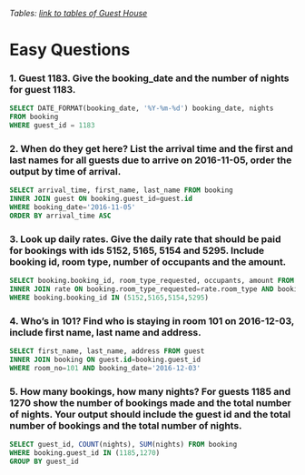 *Tables:* *[link to tables of Guest House](https://sqlzoo.net/wiki/Guest_House)*

# Easy Questions

### 1. Guest 1183. Give the booking_date and the number of nights for guest 1183.

```sql
SELECT DATE_FORMAT(booking_date, '%Y-%m-%d') booking_date, nights
FROM booking
WHERE guest_id = 1183
```

### 2. When do they get here? List the arrival time and the first and last names for all guests due to arrive on 2016-11-05, order the output by time of arrival.

```sql
SELECT arrival_time, first_name, last_name FROM booking
INNER JOIN guest ON booking.guest_id=guest.id
WHERE booking_date='2016-11-05'
ORDER BY arrival_time ASC
```

### 3. Look up daily rates. Give the daily rate that should be paid for bookings with ids 5152, 5165, 5154 and 5295. Include booking id, room type, number of occupants and the amount.

```sql
SELECT booking.booking_id, room_type_requested, occupants, amount FROM booking 
INNER JOIN rate ON booking.room_type_requested=rate.room_type AND booking.occupants=rate.occupancy
WHERE booking.booking_id IN (5152,5165,5154,5295)
```

### 4. Who’s in 101? Find who is staying in room 101 on 2016-12-03, include first name, last name and address.

```sql
SELECT first_name, last_name, address FROM guest
INNER JOIN booking ON guest.id=booking.guest_id
WHERE room_no=101 AND booking_date='2016-12-03'
```

### 5. How many bookings, how many nights? For guests 1185 and 1270 show the number of bookings made and the total number of nights. Your output should include the guest id and the total number of bookings and the total number of nights.

```sql
SELECT guest_id, COUNT(nights), SUM(nights) FROM booking
WHERE booking.guest_id IN (1185,1270)
GROUP BY guest_id
```
